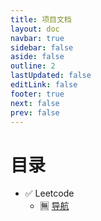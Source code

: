 ```yaml
---
title: 项目文档
layout: doc
navbar: true
sidebar: false
aside: false
outline: 2
lastUpdated: false
editLink: false
footer: true
next: false
prev: false
---
```


# 目录

- ✅ Leetcode
    - 🈚️ [导航](/leetcode/)